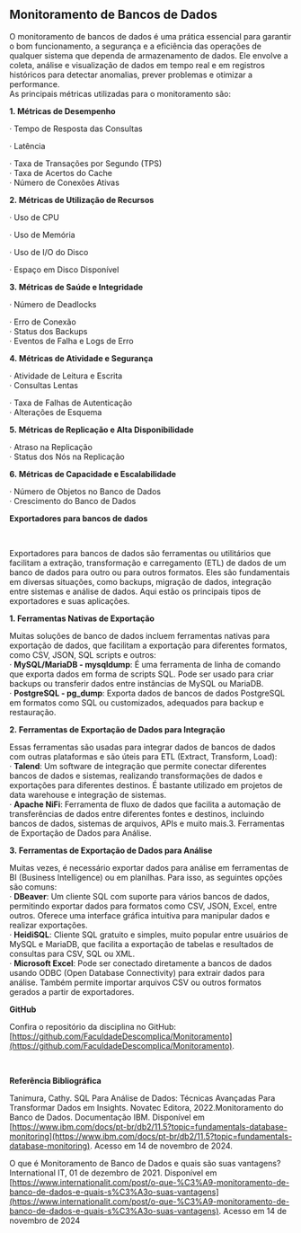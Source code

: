 ## Monitoramento de Bancos de Dados

O monitoramento de bancos de dados é uma prática essencial para garantir o bom funcionamento, a segurança e a eficiência das operações de qualquer sistema que dependa de armazenamento de dados. Ele envolve a coleta, análise e visualização de dados em tempo real e em registros históricos para detectar anomalias, prever problemas e otimizar a performance.  
​As principais métricas utilizadas para o monitoramento são:  

  

**1. Métricas de Desempenho**

· Tempo de Resposta das Consultas

· Latência  

· Taxa de Transações por Segundo (TPS)  
· Taxa de Acertos do Cache  
· Número de Conexões Ativas

  
**2. Métricas de Utilização de Recursos**

​· Uso de CPU   

· Uso de Memória  

· Uso de I/O do Disco  

· Espaço em Disco Disponível  

  

**3. Métricas de Saúde e Integridade**

· Número de Deadlocks

· Erro de Conexão  
· Status dos Backups  
· Eventos de Falha e Logs de Erro  

  

**4. Métricas de Atividade e Segurança**

​· Atividade de Leitura e Escrita    
· Consultas Lentas  

· Taxa de Falhas de Autenticação  
· Alterações de Esquema  

  

**5. Métricas de Replicação e Alta Disponibilidade**

​· Atraso na Replicação    
· Status dos Nós na Replicação  

  

**6. Métricas de Capacidade e Escalabilidade**

​· Número de Objetos no Banco de Dados    
· Crescimento do Banco de Dados  

  

**Exportadores para bancos de dados**

​  

Exportadores para bancos de dados são ferramentas ou utilitários que facilitam a extração, transformação e carregamento (ETL) de dados de um banco de dados para outro ou para outros formatos. Eles são fundamentais em diversas situações, como backups, migração de dados, integração entre sistemas e análise de dados. Aqui estão os principais tipos de exportadores e suas aplicações.

  
**1. Ferramentas Nativas de Exportação**

Muitas soluções de banco de dados incluem ferramentas nativas para exportação de dados, que facilitam a exportação para diferentes formatos, como CSV, JSON, SQL scripts e outros:  
· **MySQL/MariaDB - mysqldump**: É uma ferramenta de linha de comando que exporta dados em forma de scripts SQL. Pode ser usado para criar backups ou transferir dados entre instâncias de MySQL ou MariaDB.  
· **PostgreSQL - pg\_dump**: Exporta dados de bancos de dados PostgreSQL em formatos como SQL ou customizados, adequados para backup e restauração.

  
**2. Ferramentas de Exportação de Dados para Integração**

Essas ferramentas são usadas para integrar dados de bancos de dados com outras plataformas e são úteis para ETL (Extract, Transform, Load):  
· **Talend**: Um software de integração que permite conectar diferentes bancos de dados e sistemas, realizando transformações de dados e exportações para diferentes destinos. É bastante utilizado em projetos de data warehouse e integração de sistemas.  
· **Apache NiFi**: Ferramenta de fluxo de dados que facilita a automação de transferências de dados entre diferentes fontes e destinos, incluindo bancos de dados, sistemas de arquivos, APIs e muito mais.3. Ferramentas de Exportação de Dados para Análise.  

  

**3. Ferramentas de Exportação de Dados para Análise**

​Muitas vezes, é necessário exportar dados para análise em ferramentas de BI (Business Intelligence) ou em planilhas. Para isso, as seguintes opções são comuns:  
· **DBeaver**: Um cliente SQL com suporte para vários bancos de dados, permitindo exportar dados para formatos como CSV, JSON, Excel, entre outros. Oferece uma interface gráfica intuitiva para manipular dados e realizar exportações.  
· **HeidiSQL**: Cliente SQL gratuito e simples, muito popular entre usuários de MySQL e MariaDB, que facilita a exportação de tabelas e resultados de consultas para CSV, SQL ou XML.  
· **Microsoft Excel**: Pode ser conectado diretamente a bancos de dados usando ODBC (Open Database Connectivity) para extrair dados para análise. Também permite importar arquivos CSV ou outros formatos gerados a partir de exportadores.  
  

**GitHub**  

​Confira o repositório da disciplina no GitHub: [https://github.com/FaculdadeDescomplica/Monitoramento](https://github.com/FaculdadeDescomplica/Monitoramento).

​  

**Referência Bibliográfica**

  

Tanimura, Cathy. SQL Para Análise de Dados: Técnicas Avançadas Para Transformar Dados em Insights. Novatec Editora, 2022.Monitoramento do Banco de Dados. Documentação IBM. Disponível em [https://www.ibm.com/docs/pt-br/db2/11.5?topic=fundamentals-database-monitoring](https://www.ibm.com/docs/pt-br/db2/11.5?topic=fundamentals-database-monitoring). Acesso em 14 de novembro de 2024. 

O que é Monitoramento de Banco de Dados e quais são suas vantagens? International IT, 01 de dezembro de 2021. Disponível em [https://www.internationalit.com/post/o-que-%C3%A9-monitoramento-de-banco-de-dados-e-quais-s%C3%A3o-suas-vantagens](https://www.internationalit.com/post/o-que-%C3%A9-monitoramento-de-banco-de-dados-e-quais-s%C3%A3o-suas-vantagens). Acesso em 14 de novembro de 2024